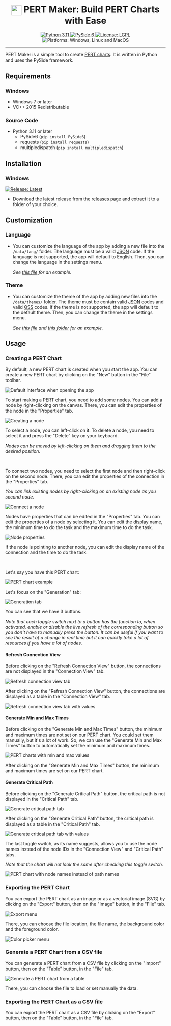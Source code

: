 <h1 align="center"><img src="./data/icons/PERTMaker.svg" width="32" align="center" /> PERT Maker: Build PERT Charts with Ease</h1>
<p align="center">
  <a href="https://www.python.org/downloads/">
    <img alt="Python 3.11" src="https://img.shields.io/badge/Python-3.11-blue" />
  </a>
  <a href="https://doc.qt.io/qtforpython/index.html">
    <img alt="PySide 6" src="https://img.shields.io/badge/PySide-6.4.1-brightgreen" />
  </a>
  <a href="https://github.com/Synell/PERT-Maker/blob/master/LICENSE">
    <img alt="License: LGPL" src="https://img.shields.io/badge/License-LGPL-green" target="_blank" />
  </a>
  <img alt="Platforms: Windows, Linux and MacOS" src="https://img.shields.io/badge/Platforms-Windows%20|%20Linux%20|%20MacOS-yellow" />
</p>

----------------------------------------------------------------------

PERT Maker is a simple tool to create <a href="https://en.wikipedia.org/wiki/Program_evaluation_and_review_technique">PERT charts</a>. It is written in Python and uses the PySide framework.


## Requirements

### Windows

- Windows 7 or later
- VC++ 2015 Redistributable


### Source Code
- Python 3.11 or later
  - PySide6 (`pip install PySide6`)
  - requests (`pip install requests`)
  - multipledispatch (`pip install multipledispatch`)


## Installation

### Windows

<a href="https://github.com/Synell/PERT-Maker/releases/latest">
  <img alt="Release: Latest" src="https://img.shields.io/badge/Release-Latest-00B4BE?style=for-the-badge" target="_blank" />
</a>

- Download the latest release from the [releases page](https://github.com/Synell/PERT-Maker/releases) and extract it to a folder of your choice.


## Customization

### Language

- You can customize the language of the app by adding a new file into the `/data/lang/` folder. The language must be a valid [JSON](https://en.wikipedia.org/wiki/JavaScript_Object_Notation) code. If the language is not supported, the app will default to English. Then, you can change the language in the settings menu.

  *See [this file](https://github.com/Synell/PERT-Maker/blob/main/data/lang/english.json) for an example.*

### Theme

- You can customize the theme of the app by adding new files into the `/data/themes/` folder. The theme must be contain valid [JSON](https://en.wikipedia.org/wiki/JavaScript_Object_Notation) codes and valid [QSS](https://doc.qt.io/qt-6/stylesheet-reference.html) codes. If the theme is not supported, the app will default to the default theme. Then, you can change the theme in the settings menu.

  *See [this file](https://github.com/Synell/PERT-Maker/blob/main/data/themes/neutron.json) and [this folder](https://github.com/Synell/PERT-Maker/tree/main/data/themes/neutron) for an example.*


## Usage

### Creating a PERT Chart

By default, a new PERT chart is created when you start the app. You can create a new PERT chart by clicking on the "New" button in the "File" toolbar.

<img alt="Default interface when opening the app" src="https://raw.githubusercontent.com/Synell/Assets/main/PERTMaker/readme/interface.png" />

To start making a PERT chart, you need to add some nodes. You can add a node by right-clicking on the canvas. There, you can edit the properties of the node in the "Properties" tab.

<img alt="Creating a node" src="https://raw.githubusercontent.com/Synell/Assets/main/PERTMaker/readme/create_node.png" />

To select a node, you can left-click on it. To delete a node, you need to select it and press the "Delete" key on your keyboard.

*Nodes can be moved by left-clicking on them and dragging them to the desired position.*

<br/>

To connect two nodes, you need to select the first node and then right-click on the second node. There, you can edit the properties of the connection in the "Properties" tab.

*You can link existing nodes by right-clicking on an existing node as you second node.*

<img alt="Connect a node" src="https://raw.githubusercontent.com/Synell/Assets/main/PERTMaker/readme/connect_node.png" />

<br/>

Nodes have properties that can be edited in the "Properties" tab. You can edit the properties of a node by selecting it. You can edit the display name, the minimum time to do the task and the maximum time to do the task.

<img alt="Node properties" src="https://raw.githubusercontent.com/Synell/Assets/main/PERTMaker/readme/node_properties.png" />

If the node is pointing to another node, you can edit the display name of the connection and the time to do the task.

<br/>

Let's say you have this PERT chart:

<img alt="PERT chart example" src="https://raw.githubusercontent.com/Synell/Assets/main/PERTMaker/readme/example.svg" />

Let's focus on the "Generation" tab:

<img alt="Generation tab" src="https://raw.githubusercontent.com/Synell/Assets/main/PERTMaker/readme/generation_view.png" />

You can see that we have 3 buttons.

*Note that each toggle switch next to a button has the function to, when activated, enable or disable the live refresh of the corresponding button so you don't have to manually press the button. It can be useful if you want to see the result of a change in real time but it can quickly take a lot of resources if you have a lot of nodes.*

#### Refresh Connection View

Before clicking on the "Refresh Connection View" button, the connections are not displayed in the "Connection View" tab.

<img alt="Refresh connection view tab" src="https://raw.githubusercontent.com/Synell/Assets/main/PERTMaker/readme/connection_view.png" />

After clicking on the "Refresh Connection View" button, the connections are displayed as a table in the "Connection View" tab.

<img alt="Refresh connection view tab with values" src="https://raw.githubusercontent.com/Synell/Assets/main/PERTMaker/readme/connection_view_full.png" />

#### Generate Min and Max Times

Before clicking on the "Generate Min and Max Times" button, the minimum and maximum times are not set on our PERT chart. You could set them manually, but it's a lot of work. So, we can use the "Generate Min and Max Times" button to automatically set the minimum and maximum times.

<img alt="PERT charts with min and max values" src="https://raw.githubusercontent.com/Synell/Assets/main/PERTMaker/readme/example_min_max.svg" />

After clicking on the "Generate Min and Max Times" button, the minimum and maximum times are set on our PERT chart.

#### Generate Critical Path

Before clicking on the "Generate Critical Path" button, the critical path is not displayed in the "Critical Path" tab.

<img alt="Generate critical path tab" src="https://raw.githubusercontent.com/Synell/Assets/main/PERTMaker/readme/critical_path_view.png" />

After clicking on the "Generate Critical Path" button, the critical path is displayed as a table in the "Critical Path" tab.

<img alt="Generate critical path tab with values" src="https://raw.githubusercontent.com/Synell/Assets/main/PERTMaker/readme/critical_path_view_full.png" />

<br/>

The last toggle switch, as its name suggests, allows you to use the node names instead of the node IDs in the "Connection View" and "Critical Path" tabs.

*Note that the chart will not look the same after checking this toggle switch.*

<img alt="PERT chart with node names instead of path names" src="https://raw.githubusercontent.com/Synell/Assets/main/PERTMaker/readme/example_node_names.svg" />

<br/>


### Exporting the PERT Chart

You can export the PERT chart as an image or as a vectorial image (SVG) by clicking on the "Export" button, then on the "Image" button, in the "File" tab.

<img alt="Export menu" src="https://raw.githubusercontent.com/Synell/Assets/main/PERTMaker/readme/export_image.png" />

There, you can choose the file location, the file name, the background color and the foreground color.

<img alt="Color picker menu" src="https://raw.githubusercontent.com/Synell/Assets/main/PERTMaker/readme/color_panel.png" />


### Generate a PERT Chart from a CSV file

You can generate a PERT chart from a CSV file by clicking on the "Import" button, then on the "Table" button, in the "File" tab.

<img alt="Generate a PERT chart from a table" src="https://raw.githubusercontent.com/Synell/Assets/main/PERTMaker/readme/import_table.png" />

There, you can choose the file to load or set manually the data.


### Exporting the PERT Chart as a CSV file

You can export the PERT chart as a CSV file by clicking on the "Export" button, then on the "Table" button, in the "File" tab.
